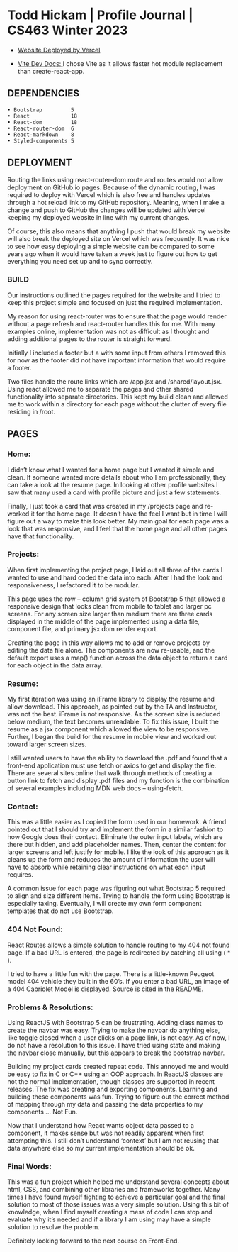 # Todd Hickam | Profile Journal | CS463 Winter 2023

- [Website Deployed by Vercel](https://profile-hickamt.vercel.app)

- [Vite Dev Docs: ](https://vitejs.dev/guide/) I chose Vite as it allows faster hot module replacement than create-react-app.

## DEPENDENCIES

```
• Bootstrap         5
• React             18
• React-dom         18
• React-router-dom  6
• React-markdown    8
• Styled-components 5
```

## DEPLOYMENT

Routing the links using react-router-dom route and routes would not allow deployment on GitHub.io pages. Because of the dynamic routing, I was required to deploy with Vercel which is also free and handles updates through a hot reload link to my GitHub repository. Meaning, when I make a change and push to GitHub the changes will be updated with Vercel keeping my deployed website in line with my current changes.

Of course, this also means that anything I push that would break my website will also break the deployed site on Vercel which was frequently. It was nice to see how easy deploying a simple website can be compared to some years ago when it would have taken a week just to figure out how to get everything you need set up and to sync correctly.

### BUILD

Our instructions outlined the pages required for the website and I tried to keep this project simple and focused on just the required implementation.

My reason for using react-router was to ensure that the page would render without a page refresh and react-router handles this for me. With many examples online, implementation was not as difficult as I thought and adding additional pages to the router is straight forward.

Initially I included a footer but a with some input from others I removed this for now as the footer did not have important information that would require a footer.

Two files handle the route links which are /app.jsx and /shared/layout.jsx. Using react allowed me to separate the pages and other shared functionality into separate directories. This kept my build clean and allowed me to work within a directory for each page without the clutter of every file residing in /root.

## PAGES

### Home:

I didn’t know what I wanted for a home page but I wanted it simple and clean. If someone wanted more details about who I am professionally, they can take a look at the resume page. In looking at other profile websites I saw that many used a card with profile picture and just a few statements.

Finally, I just took a card that was created in my /projects page and re-worked it for the home page. It doesn’t have the feel I want but in time I will figure out a way to make this look better. My main goal for each page was a look that was responsive, and I feel that the home page and all other pages have that functionality.

### Projects:

When first implementing the project page, I laid out all three of the cards I wanted to use and hard coded the data into each. After I had the look and responsiveness, I refactored it to be modular.

This page uses the row – column grid system of Bootstrap 5 that allowed a responsive design that looks clean from mobile to tablet and larger pc screens. For any screen size larger than medium there are three cards displayed in the middle of the page implemented using a data file, component file, and primary jsx dom render export.

Creating the page in this way allows me to add or remove projects by editing the data file alone. The components are now re-usable, and the default export uses a map() function across the data object to return a card for each object in the data array.

### Resume:

My first iteration was using an iFrame library to display the resume and allow download. This approach, as pointed out by the TA and Instructor, was not the best. iFrame is not responsive. As the screen size is reduced below medium, the text becomes unreadable. To fix this issue, I built the resume as a jsx component which allowed the view to be responsive. Further, I began the build for the resume in mobile view and worked out toward larger screen sizes.

I still wanted users to have the ability to download the .pdf and found that a front-end application must use fetch or axios to get and display the file. There are several sites online that walk through methods of creating a button link to fetch and display .pdf files and my function is the combination of several examples including MDN web docs – using-fetch.

### Contact:

This was a little easier as I copied the form used in our homework. A friend pointed out that I should try and implement the form in a similar fashion to how Google does their contact. Eliminate the outer input labels, which are there but hidden, and add placeholder names. Then, center the content for larger screens and left justify for mobile. I like the look of this approach as it cleans up the form and reduces the amount of information the user will have to absorb while retaining clear instructions on what each input requires.

A common issue for each page was figuring out what Bootstrap 5 required to align and size different items. Trying to handle the form using Bootstrap is especially taxing. Eventually, I will create my own form component templates that do not use Bootstrap.

### 404 Not Found:

React Routes allows a simple solution to handle routing to my 404 not found page. If a bad URL is entered, the page is redirected by catching all using ( \* ).

I tried to have a little fun with the page. There is a little-known Peugeot model 404 vehicle they built in the 60’s. If you enter a bad URL, an image of a 404 Cabriolet Model is displayed. Source is cited in the README.

### Problems & Resolutions:

Using ReactJS with Bootstrap 5 can be frustrating. Adding class names to create the navbar was easy. Trying to make the navbar do anything else, like toggle closed when a user clicks on a page link, is not easy. As of now, I do not have a resolution to this issue. I have tried using state and making the navbar close manually, but this appears to break the bootstrap navbar.

Building my project cards created repeat code. This annoyed me and would be easy to fix in C or C++ using an OOP approach. In ReactJS classes are not the normal implementation, though classes are supported in recent releases. The fix was creating and exporting components. Learning and building these components was fun. Trying to figure out the correct method of mapping through my data and passing the data properties to my components ... Not Fun.

Now that I understand how React wants object data passed to a component, it makes sense but was not readily apparent when first attempting this. I still don’t understand ‘context’ but I am not reusing that data anywhere else so my current implementation should be ok.

### Final Words:

This was a fun project which helped me understand several concepts about html, CSS, and combining other libraries and frameworks together. Many times I have found myself fighting to achieve a particular goal and the final solution to most of those issues was a very simple solution. Using this bit of knowledge, when I find myself creating a mess of code I can stop and evaluate why it’s needed and if a library I am using may have a simple solution to resolve the problem.

Definitely looking forward to the next course on Front-End.
